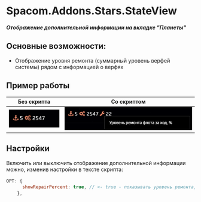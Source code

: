 # Spacom.Addons.Stars.StateView
***Отображение дополнительной информации на вкладке "Планеты"***

## Основные возможности:
+ Отображение уровня ремонта (суммарный уровень верфей системы) рядом с информацией о верфях

## Пример работы
|Без скрипта|Со скриптом|
|---|---|
|![don't show total repair count](./img/stars/planets-state-view/state-view-total-repair-01.png)|![show total repair count](./img/stars/planets-state-view/state-view-total-repair-02.png)|

## Настройки
Включить или выключить отображение дополнительной информации можно, изменив настройки в тексте скрипта:
```js
OPT: {
      showRepairPercent: true, // <- true - показывать уровень ремонта, false - нет
    },
```